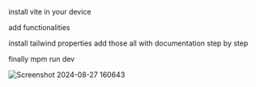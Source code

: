 install vite in your device 

add functionalities

install tailwind properties add those all with documentation step by step 

finally mpm run dev 


![Screenshot 2024-08-27 160643](https://github.com/user-attachments/assets/a192f25d-a565-4d3d-ab7a-3f09eb0887ae)
